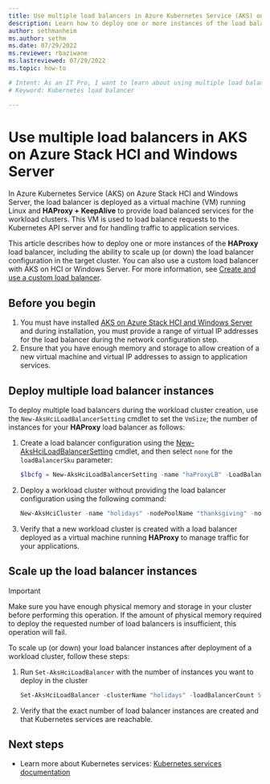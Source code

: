 ```yaml
---
title: Use multiple load balancers in Azure Kubernetes Service (AKS) on Azure Stack HCI and Windows Server
description: Learn how to deploy one or more instances of the load balancer and scale up (or down) configuration in the target cluster.
author: sethmanheim
ms.author: sethm
ms.date: 07/29/2022 
ms.reviewer: rbaziwane
ms.lastreviewed: 07/29/2022
ms.topic: how-to

# Intent: As an IT Pro, I want to learn about using multiple load balancers in Azure Kubernetes Service (AKS).
# Keyword: Kubernetes load balancer

---
```


# Use multiple load balancers in AKS on Azure Stack HCI and Windows Server

In Azure Kubernetes Service (AKS) on Azure Stack HCI and Windows Server, the load balancer is deployed as a virtual machine (VM) running Linux and **HAProxy + KeepAlive** to provide load balanced services for the workload clusters. This VM is used to load balance requests to the Kubernetes API server and for handling traffic to application services.

This article describes how to deploy one or more instances of the **HAProxy** load balancer, including the ability to scale up (or down) the load balancer configuration in the target cluster. You can also use a custom load balancer with AKS on HCI or Windows Server. For more information, see [Create and use a custom load balancer](configure-custom-load-balancer.md).

## Before you begin

1. You must have installed [AKS on Azure Stack HCI and Windows Server](kubernetes-walkthrough-powershell.md) and during installation, you must provide a range of virtual IP addresses for the load balancer during the network configuration step.
2. Ensure that you have enough memory and storage to allow creation of a new virtual machine and virtual IP addresses to assign to application services.

## Deploy multiple load balancer instances

To deploy multiple load balancers during the workload cluster creation, use the `New-AksHciLoadBalancerSetting` cmdlet to set the `VmSize`; the number of instances for your **HAProxy** load balancer as follows:

1. Create a load balancer configuration using the [New-AksHciLoadBalancerSetting](reference/ps/new-akshciloadbalancersetting.md) cmdlet, and then select `none` for the `loadBalancerSku` parameter:

   ```powershell
   $lbcfg = New-AksHciLoadBalancerSetting -name "haProxyLB" -LoadBalancerSku HAProxy -vmSize Standard_K8S3_v1 -loadBalancerCount 3
   ```

1. Deploy a workload cluster without providing the load balancer configuration using the following command:

   ```powershell
   New-AksHciCluster -name "holidays" -nodePoolName "thanksgiving" -nodeCount 2 -OSType linux -nodeVmSize Standard_A4_v2 -loadBalancerSettings $lbCfg
   ```

1. Verify that a new workload cluster is created with a load balancer deployed as a virtual machine running **HAProxy** to manage traffic for your applications.

## Scale up the load balancer instances

> [!IMPORTANT]
> Make sure you have enough physical memory and storage in your cluster before performing this operation. If the amount of physical memory required to deploy the requested number of load balancers is insufficient, this operation will fail.

To scale up (or down) your load balancer instances after deployment of a workload cluster, follow these steps:

1. Run `Set-AksHciLoadBalancer` with the number of instances you want to deploy in the cluster

   ```powershell
   Set-AksHciLoadBalancer -clusterName "holidays" -loadBalancerCount 5
   ```

1. Verify that the exact number of load balancer instances are created and that Kubernetes services are reachable.

## Next steps

- Learn more about Kubernetes services: [Kubernetes services documentation](https://kubernetes.io/docs/concepts/services-networking/service/)
